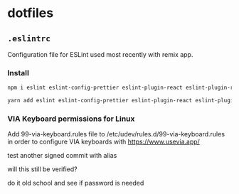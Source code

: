 # dotfiles

## `.eslintrc`

Configuration file for ESLint used most recently with remix app.

### Install

```sh
npm i eslint eslint-config-prettier eslint-plugin-react eslint-plugin-react-hooks -D
```

```sh
yarn add eslint eslint-config-prettier eslint-plugin-react eslint-plugin-react-hooks --dev
```

### VIA Keyboard permissions for Linux

Add 99-via-keyboard.rules file to /etc/udev/rules.d/99-via-keyboard.rules in order to configure VIA keyboards with https://www.usevia.app/

test another signed commit with alias

will this still be verified?

do it old school and see if password is needed
